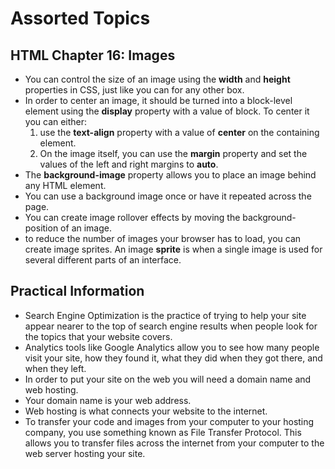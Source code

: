 # Assorted Topics

## HTML Chapter 16: Images

* You can control the size of an image using the **width**  and **height** properties in CSS, just like you can for any other box.
* In order to center an image, it should be turned into a block-level element using the **display** property with a value of block. To center it you can either:
  1. use the **text-align** property with a value of **center** on the containing element.
  1. On the image itself, you can use the **margin**  property and set the values of the left and right margins to **auto**.
* The **background-image** property allows you to place an image behind any HTML element.
* You can use a background image once or have it repeated across the page. 
* You can create image rollover effects by moving the background-position of an image.
* to reduce the number of images your browser has to load, you can create image sprites. An image **sprite** is when a single image is used for several different parts of an interface.

## Practical Information

* Search Engine Optimization is the practice of trying to help your site appear nearer to the top of search engine results when people look for the topics that your website covers.
* Analytics tools like Google Analytics allow you to see how many people visit your site, how they found it, what they did when they got there, and when they left.
* In order to put your site on the web you will need a domain name and web hosting.
* Your domain name is your web address.
* Web hosting is what connects your website to the internet.
* To transfer your code and images from your computer to your hosting company, you use something known as File Transfer Protocol. This allows you to transfer files across the internet from your computer to the web server hosting your site.